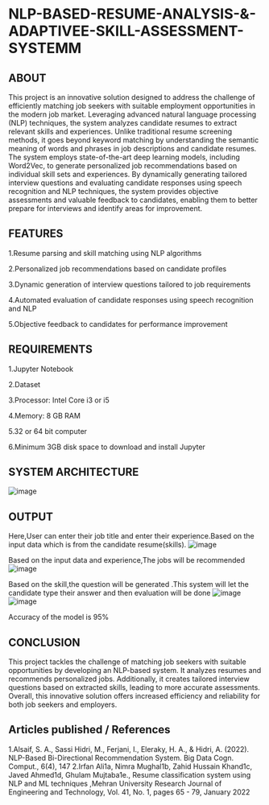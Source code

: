 # NLP-BASED-RESUME-ANALYSIS-&-ADAPTIVEE-SKILL-ASSESSMENT-SYSTEMM

## ABOUT
This project is an innovative solution designed to address the challenge of efficiently matching job seekers with suitable employment opportunities in the modern job market. Leveraging advanced natural language processing (NLP) techniques, the system analyzes candidate resumes to extract relevant skills and experiences. Unlike traditional resume screening methods, it goes beyond keyword matching by understanding the semantic meaning of words and phrases in job descriptions and candidate resumes.
The system employs state-of-the-art deep learning models, including Word2Vec, to generate personalized job recommendations based on individual skill sets and experiences. By dynamically generating tailored interview questions and evaluating candidate responses using speech recognition and NLP techniques, the system provides objective assessments and valuable feedback to candidates, enabling them to better prepare for interviews and identify areas for improvement.

## FEATURES
1.Resume parsing and skill matching using NLP algorithms

2.Personalized job recommendations based on candidate profiles

3.Dynamic generation of interview questions tailored to job requirements

4.Automated evaluation of candidate responses using speech recognition and NLP

5.Objective feedback to candidates for performance improvement

## REQUIREMENTS
1.Jupyter Notebook

2.Dataset

3.Processor: Intel Core i3 or i5

4.Memory: 8 GB RAM

5.32 or 64 bit computer

6.Minimum 3GB disk space to download and install Jupyter

## SYSTEM ARCHITECTURE
![image](https://github.com/Haripriya-Karnakaran/Project-phase-2/assets/142208150/493d9aa8-b7e9-4df1-a643-79ddba1e62f9)

## OUTPUT
Here,User can enter their job title and enter their experience.Based on the input data which is from the candidate resume(skills).
![image](https://github.com/Haripriya-Karnakaran/Project-phase-2/assets/142208150/35965938-026f-430f-b236-e8188a2d53a5)

Based on the input data and experience,The jobs will be recommended
![image](https://github.com/Haripriya-Karnakaran/Project-phase-2/assets/142208150/7e1c6477-fbdf-4aa2-b4df-70a195c5c53c)

Based on the skill,the question will be generated .This system will let the candidate type their answer and then evaluation will be done
![image](https://github.com/Haripriya-Karnakaran/Project-phase-2/assets/142208150/554b38ec-39e9-40f6-882b-27261d76fb54)
![image](https://github.com/Haripriya-Karnakaran/Project-phase-2/assets/142208150/94610450-8366-432e-a94c-cf03d05fd689)

Accuracy of the model is 95%


## CONCLUSION
This project tackles the challenge of matching job seekers with suitable opportunities by developing an NLP-based system. 
It analyzes resumes and  recommends personalized jobs.
Additionally, it creates tailored interview questions based on extracted skills, leading to more accurate assessments. 
Overall, this innovative solution offers increased efficiency and reliability for both job seekers and employers.

## Articles published / References
1.Alsaif, S. A., Sassi Hidri, M., Ferjani, I., Eleraky, H. A., & Hidri, A. (2022). NLP-Based Bi-Directional Recommendation System. Big Data Cogn. Comput., 6(4), 147
2.Irfan Ali1a, Nimra Mughal1b, Zahid Hussain Khand1c, Javed Ahmed1d, Ghulam Mujtaba1e., Resume classification system using NLP and ML techniques ,Mehran University Research Journal of Engineering and Technology, Vol. 41, No. 1, pages 65 - 79, January 2022









